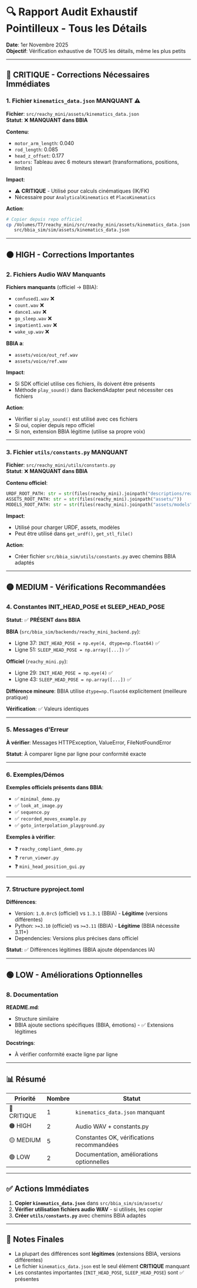 # 🔍 Rapport Audit Exhaustif Pointilleux - Tous les Détails

**Date**: 1er Novembre 2025  
**Objectif**: Vérification exhaustive de TOUS les détails, même les plus petits

---

## 🔴 CRITIQUE - Corrections Nécessaires Immédiates

### 1. Fichier `kinematics_data.json` MANQUANT ⚠️

**Fichier**: `src/reachy_mini/assets/kinematics_data.json`  
**Statut**: ❌ **MANQUANT dans BBIA**

**Contenu**:
- `motor_arm_length`: 0.040
- `rod_length`: 0.085
- `head_z_offset`: 0.177
- `motors`: Tableau avec 6 moteurs stewart (transformations, positions, limites)

**Impact**: 
- ⚠️ **CRITIQUE** - Utilisé pour calculs cinématiques (IK/FK)
- Nécessaire pour `AnalyticalKinematics` et `PlacoKinematics`

**Action**: 
```bash
# Copier depuis repo officiel
cp /Volumes/T7/reachy_mini/src/reachy_mini/assets/kinematics_data.json \
   src/bbia_sim/sim/assets/kinematics_data.json
```

---

## 🟠 HIGH - Corrections Importantes

### 2. Fichiers Audio WAV Manquants

**Fichiers manquants** (officiel → BBIA):
- `confused1.wav` ❌
- `count.wav` ❌
- `dance1.wav` ❌
- `go_sleep.wav` ❌
- `impatient1.wav` ❌
- `wake_up.wav` ❌

**BBIA a**:
- `assets/voice/out_ref.wav`
- `assets/voice/ref.wav`

**Impact**: 
- Si SDK officiel utilise ces fichiers, ils doivent être présents
- Méthode `play_sound()` dans BackendAdapter peut nécessiter ces fichiers

**Action**: 
- Vérifier si `play_sound()` est utilisé avec ces fichiers
- Si oui, copier depuis repo officiel
- Si non, extension BBIA légitime (utilise sa propre voix)

---

### 3. Fichier `utils/constants.py` MANQUANT

**Fichier**: `src/reachy_mini/utils/constants.py`  
**Statut**: ❌ **MANQUANT dans BBIA**

**Contenu officiel**:
```python
URDF_ROOT_PATH: str = str(files(reachy_mini).joinpath("descriptions/reachy_mini/urdf"))
ASSETS_ROOT_PATH: str = str(files(reachy_mini).joinpath("assets/"))
MODELS_ROOT_PATH: str = str(files(reachy_mini).joinpath("assets/models"))
```

**Impact**: 
- Utilisé pour charger URDF, assets, modèles
- Peut être utilisé dans `get_urdf()`, `get_stl_file()`

**Action**: 
- Créer fichier `src/bbia_sim/utils/constants.py` avec chemins BBIA adaptés

---

## 🟡 MEDIUM - Vérifications Recommandées

### 4. Constantes INIT_HEAD_POSE et SLEEP_HEAD_POSE

**Statut**: ✅ **PRÉSENT dans BBIA**

**BBIA** (`src/bbia_sim/backends/reachy_mini_backend.py`):
- Ligne 37: `INIT_HEAD_POSE = np.eye(4, dtype=np.float64)` ✅
- Ligne 51: `SLEEP_HEAD_POSE = np.array([...])` ✅

**Officiel** (`reachy_mini.py`):
- Ligne 29: `INIT_HEAD_POSE = np.eye(4)` ✅
- Ligne 43: `SLEEP_HEAD_POSE = np.array([...])` ✅

**Différence mineure**: BBIA utilise `dtype=np.float64` explicitement (meilleure pratique)

**Vérification**: ✅ Valeurs identiques

---

### 5. Messages d'Erreur

**À vérifier**: Messages HTTPException, ValueError, FileNotFoundError

**Statut**: À comparer ligne par ligne pour conformité exacte

---

### 6. Exemples/Démos

**Exemples officiels présents dans BBIA**:
- ✅ `minimal_demo.py`
- ✅ `look_at_image.py`
- ✅ `sequence.py`
- ✅ `recorded_moves_example.py`
- ✅ `goto_interpolation_playground.py`

**Exemples à vérifier**:
- ❓ `reachy_compliant_demo.py`
- ❓ `rerun_viewer.py`
- ❓ `mini_head_position_gui.py`

---

### 7. Structure pyproject.toml

**Différences**:
- Version: `1.0.0rc5` (officiel) vs `1.3.1` (BBIA) - **Légitime** (versions différentes)
- Python: `>=3.10` (officiel) vs `>=3.11` (BBIA) - **Légitime** (BBIA nécessite 3.11+)
- Dependencies: Versions plus précises dans officiel

**Statut**: ✅ Différences légitimes (BBIA ajoute dépendances IA)

---

## 🟢 LOW - Améliorations Optionnelles

### 8. Documentation

**README.md**:
- Structure similaire
- BBIA ajoute sections spécifiques (BBIA, émotions) - ✅ Extensions légitimes

**Docstrings**:
- À vérifier conformité exacte ligne par ligne

---

## 📊 Résumé

| Priorité | Nombre | Statut |
|----------|--------|--------|
| 🔴 CRITIQUE | 1 | `kinematics_data.json` manquant |
| 🟠 HIGH | 2 | Audio WAV + constants.py |
| 🟡 MEDIUM | 5 | Constantes OK, vérifications recommandées |
| 🟢 LOW | 2 | Documentation, améliorations optionnelles |

---

## ✅ Actions Immédiates

1. **Copier `kinematics_data.json`** dans `src/bbia_sim/sim/assets/`
2. **Vérifier utilisation fichiers audio WAV** - si utilisés, les copier
3. **Créer `utils/constants.py`** avec chemins BBIA adaptés

---

## 📝 Notes Finales

- La plupart des différences sont **légitimes** (extensions BBIA, versions différentes)
- Le fichier `kinematics_data.json` est le seul élément **CRITIQUE** manquant
- Les constantes importantes (`INIT_HEAD_POSE`, `SLEEP_HEAD_POSE`) sont ✅ présentes


